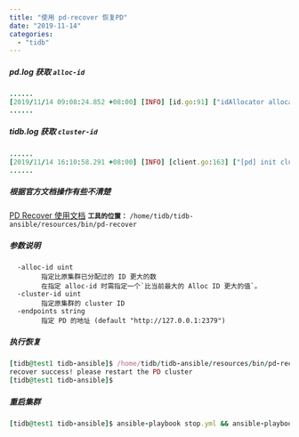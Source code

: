 ```yaml
---
title: "使用 pd-recover 恢复PD"
date: "2019-11-14"
categories: 
  - "tidb"
---
```


##### pd.log 获取 `alloc-id`

```ruby
......
[2019/11/14 09:08:24.852 +08:00] [INFO] [id.go:91] ["idAllocator allocates a new id"] [alloc-id=5000]
......
```

##### tidb.log 获取 `cluster-id`

```ruby
......
[2019/11/14 16:10:58.291 +08:00] [INFO] [client.go:163] ["[pd] init cluster id"] [cluster-id=6759063543423042264]
......
```

##### 根据官方文档操作有些不清楚

[PD Recover 使用文档](https://pingcap.com/docs-cn/dev/reference/tools/pd-recover/#pd-recover-%E4%BD%BF%E7%94%A8%E6%96%87%E6%A1%A3 "PD Recover 使用文档") **`工具的位置：`** `/home/tidb/tidb-ansible/resources/bin/pd-recover`

##### 参数说明

```
  -alloc-id uint
        指定比原集群已分配过的 ID 更大的数
        在指定 alloc-id 时需指定一个`比当前最大的 Alloc ID 更大的值`。
  -cluster-id uint
        指定原集群的 cluster ID
  -endpoints string
        指定 PD 的地址 (default "http://127.0.0.1:2379")
```

##### 执行恢复

```ruby
[tidb@test1 tidb-ansible]$ /home/tidb/tidb-ansible/resources/bin/pd-recover -cluster-id=6759063543423042264 -alloc-id=6000 -endpoints="http://172.160.181.18:2379"
recover success! please restart the PD cluster
[tidb@test1 tidb-ansible]$
```

##### 重启集群

```ruby
[tidb@test1 tidb-ansible]$ ansible-playbook stop.yml && ansible-playbook start.yml
```
